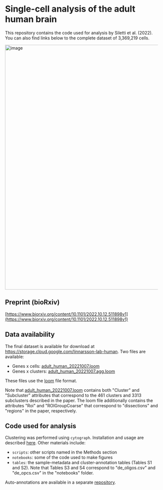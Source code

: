 # Single-cell analysis of the adult human brain

This repository contains the code used for analysis by Siletti et al. (2022). You can also find links below to the complete dataset of 3,369,219 cells.

<img width="805" alt="image" src="https://user-images.githubusercontent.com/10656387/198325102-80260347-1bc3-4c30-91ac-f42e682cff26.png">

## Preprint (bioRxiv)

[https://www.biorxiv.org/content/10.1101/2022.10.12.511898v1](https://www.biorxiv.org/content/10.1101/2022.10.12.511898v1)

## Data availability

The final dataset is available for download at https://storage.cloud.google.com/linnarsson-lab-human. Two files are available:
- Genes x cells: [adult_human_20221007.loom](https://storage.cloud.google.com/linnarsson-lab-human/adult_human_20221007.loom)
- Genes x clusters: [adult_human_20221007.agg.loom](https://storage.cloud.google.com/linnarsson-lab-human/adult_human_20221007.agg.loom)

These files use the [loom](http://loompy.org) file format. 

Note that [adult_human_20221007.loom](https://storage.cloud.google.com/linnarsson-lab-human/adult_human_20221007.loom) contains both "Cluster" and "Subcluster" attributes that correspond to the 461 clusters and 3313 subclusters described in the paper. The loom file additionally contains the attributes "Roi" and "ROIGroupCoarse" that correspond to "dissections" and "regions" in the paper, respectively.

## Code used for analysis

Clustering was performed using `cytograph`. Installation and usage are described [here](https://github.com/linnarsson-lab/adult-human-brain/tree/main/cytograph). Other materials include:
- `scripts`: other scripts named in the Methods section
- `notebooks`: some of the code used to make figures
- `tables`: the sample-metadata and cluster-annotation tables (Tables S1 and S2). Note that Tables S3 and S4 correspond to "de_oligos.csv" and "de_opcs.csv" in the "notebooks" folder.

 Auto-annotations are available in a separate [repository](https://github.com/linnarsson-lab/auto-annotation-ah).
